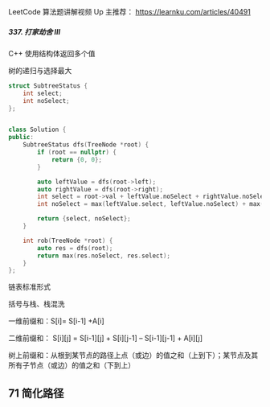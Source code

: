 LeetCode 算法题讲解视频 Up 主推荐： https://learnku.com/articles/40491

##### 337. 打家劫舍 III

C++ 使用结构体返回多个值

树的递归与选择最大

```C++
struct SubtreeStatus {
    int select;
    int noSelect;
};


class Solution {
public:
    SubtreeStatus dfs(TreeNode *root) {
        if (root == nullptr) {
            return {0, 0};
        }

        auto leftValue = dfs(root->left);
        auto rightValue = dfs(root->right);
        int select = root->val + leftValue.noSelect + rightValue.noSelect;
        int noSelect = max(leftValue.select, leftValue.noSelect) + max(rightValue.select, rightValue.noSelect);

        return {select, noSelect};
    }

    int rob(TreeNode *root) {
        auto res = dfs(root);
        return max(res.noSelect, res.select);
    }
};


```










链表标准形式

括号与栈、栈混洗

一维前缀和：S[i]= S[i-1] +A[i]

二维前缀和： S[i][j] = S[i-1][j] + S[i][j-1] – S[i-1][j-1] + A[i][j]

树上前缀和：从根到某节点的路径上点（或边）的值之和（上到下）；某节点及其所有子节点（或边）的值之和（下到上）



## 71 简化路径





